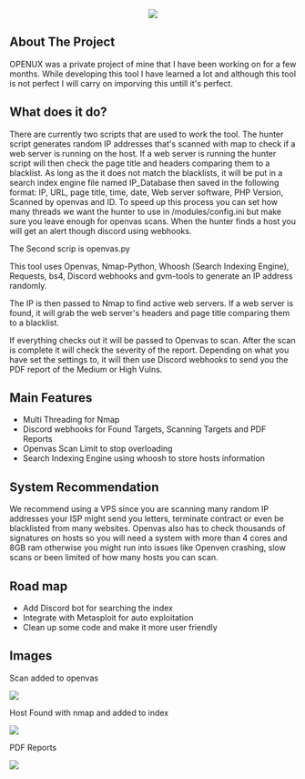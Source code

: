 <p align="center"> <img src="https://github.com/xSneaky/Openus/blob/abc418ca919e3d4d7337f4bcca8baddf9f3b9d6b/images/logo.gif"> </p>


## About The Project
OPENUX was a private project of mine that I have been working on for a few months. While developing this tool I have learned a lot and although this tool is not perfect I will carry on imporving this untill it's perfect. 

## What does it do?
There are currently two scripts that are used to work the tool. The hunter script generates random IP addresses that's scanned with map to check if a web server is running on the host. If a web server is running the hunter script will then check the page title and headers comparing them to a blacklist. As long as the it does not match the blacklists, it will be put in a search index engine file named IP_Database then saved in the following format:
IP, URL, page title, time, date, Web server software, PHP Version, Scanned by openvas and ID.
To speed up this process you can set how many threads we want the hunter to use in /modules/config.ini but make sure you leave enough for openvas scans. When the hunter finds a host you will get an alert though discord using webhooks.

The Second scrip is openvas.py

This tool uses Openvas, Nmap-Python, Whoosh (Search Indexing Engine), Requests, bs4, Discord webhooks and gvm-tools to generate an IP address randomly.

The IP is then passed to Nmap to find active web servers. If a web server is found, it will grab the web server's headers and page title comparing them to a blacklist.

If everything checks out it will be passed to Openvas to scan. After the scan is complete it will check the severity of the report. Depending on what you have set the settings to, it will then use Discord webhooks to send you the PDF report of the Medium or High Vulns.


## Main Features
- Multi Threading for Nmap
- Discord webhooks for Found Targets, Scanning Targets and PDF Reports
- Openvas Scan Limit to stop overloading
- Search Indexing Engine using whoosh to store hosts information


## System Recommendation
We recommend using a VPS since you are scanning many random IP addresses your ISP might send you letters, terminate contract or even be blacklisted from many websites. Openvas also has to check thousands of signatures on hosts so you will need a system with more than 4 cores and 8GB ram otherwise you might run into issues like Openven crashing, slow scans or been limited of how many hosts you can scan.


## Road map
- Add Discord bot for searching the index
- Integrate with Metasploit for auto exploitation
- Clean up some code and make it more user friendly  
## Images
Scan added to openvas
<p align="left"> <img src="https://github.com/xSneaky/Openus/blob/0938f91b1a21771d5c9e89b3122fda8aefb26255/images/ScanAdded.png"> </p>

Host Found with nmap and added to index
<p align="left"> <img src="https://github.com/xSneaky/Openus/blob/6df8d51bc018c02ecb6328361f7a37c9354e3917/images/ScanFound.png"> </p>

PDF Reports
<p align="left"> <img src="https://github.com/xSneaky/Openus/blob/b19c3b3a0276edc23d03d33f9f8faa8172516953/images/PDF.png"> </p>

